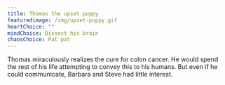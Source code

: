 ```yaml
---
title: Thomas the upset puppy
featuredimage: /img/upset-puppy.gif
heartChoice: ""
mindChoice: Dissect his brain
chaosChoice: Pat pat
---
```

Thomas miraculously realizes the cure for colon cancer.  He would spend the rest of his life attempting to convey this to his humans.  But even if he could communicate, Barbara and Steve had little interest.